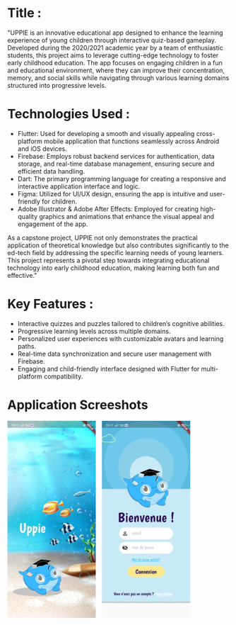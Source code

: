 # Title :
"UPPIE is an innovative educational app designed to enhance the learning experience of young children through interactive quiz-based gameplay. Developed during the 2020/2021 academic year by a team of enthusiastic students, this project aims to leverage cutting-edge technology to foster early childhood education. The app focuses on engaging children in a fun and educational environment, where they can improve their concentration, memory, and social skills while navigating through various learning domains structured into progressive levels.

# Technologies Used :

- Flutter: Used for developing a smooth and visually appealing cross-platform mobile application that functions seamlessly across Android and iOS devices.
- Firebase: Employs robust backend services for authentication, data storage, and real-time database management, ensuring secure and efficient data handling.
- Dart: The primary programming language for creating a responsive and interactive application interface and logic.
- Figma: Utilized for UI/UX design, ensuring the app is intuitive and user-friendly for children.
- Adobe Illustrator & Adobe After Effects: Employed for creating high-quality graphics and animations that enhance the visual appeal and engagement of the app.

As a capstone project, UPPIE not only demonstrates the practical application of theoretical knowledge but also contributes significantly to the ed-tech field by addressing the specific learning needs of young learners. This project represents a pivotal step towards integrating educational technology into early childhood education, making learning both fun and effective."

# Key Features :

- Interactive quizzes and puzzles tailored to children’s cognitive abilities.
- Progressive learning levels across multiple domains.
- Personalized user experiences with customizable avatars and learning paths.
- Real-time data synchronization and secure user management with Firebase.
- Engaging and child-friendly interface designed with Flutter for multi-platform compatibility.

# Application Screeshots

<p>
  <img src="./assets/1.jpg" alt="App Screen 1" width="200" style="margin-right: 10px;"/>
  <img src="./assets/2.jpg" alt="App Screen 2" width="200"/>
</p>

